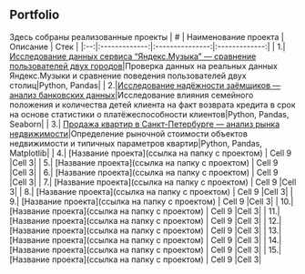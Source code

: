 Portfolio
------
Здесь собраны реализованные проекты
| # | Наименование проекта  | Описание  | Стек |
|:--:|:-------------:|:---------------:|:-------------:|
| 1.|[Исследование данных сервиса “Яндекс.Музыка” — сравнение пользователей двух городов](https://github.com/natashkaau/portfolio/tree/main/project_1)|Проверка данных на реальных данных Яндекс.Музыки и сравнение поведения пользователей двух столиц|Python, Pandas|
| 2.|[Исследование надёжности заёмщиков — анализ банковских данных](https://github.com/natashkaau/portfolio/tree/4f7907167b5412ddaf94b380ac24043b546c7297/project_2)|Исследование влияния семейного положения и количества детей клиента на факт возврата кредита в срок на основе статистики о платёжеспособности клиентов|Python, Pandas, Seaborn|
| 3.| [Продажа квартир в Санкт-Петербурге — анализ рынка недвижимости](https://github.com/natashkaau/portfolio/tree/4f7907167b5412ddaf94b380ac24043b546c7297/project_3)|Определение рыночной стоимости объектов недвижимости и типичных параметров квартир|Python, Pandas, Matplotlib|
| 4.| [Название проекта](ссылка на папку с проектом) | Cell 9 |Cell 3|
| 5.| [Название проекта](ссылка на папку с проектом) | Cell 9 |Cell 3|
| 6.| [Название проекта](ссылка на папку с проектом) | Cell 9 |Cell 3|
| 7.| [Название проекта](ссылка на папку с проектом) | Cell 9 |Cell 3|
| 8.| [Название проекта](ссылка на папку с проектом) | Cell 9 |Cell 3|
| 9.| [Название проекта](ссылка на папку с проектом) | Cell 9 |Cell 3|
| 10.| [Название проекта](ссылка на папку с проектом) | Cell 9 |Cell 3|
| 11.| [Название проекта](ссылка на папку с проектом) | Cell 9 |Cell 3|
| 12.| [Название проекта](ссылка на папку с проектом) | Cell 9 |Cell 3|
| 13.| [Название проекта](ссылка на папку с проектом) | Cell 9 |Cell 3|
| 14.| [Название проекта](ссылка на папку с проектом) | Cell 9 |Cell 3|
| 15.| [Название проекта](ссылка на папку с проектом) | Cell 9 |Cell 3|
